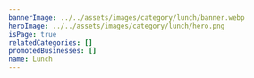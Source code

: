 ```yaml
---
bannerImage: ../../assets/images/category/lunch/banner.webp
heroImage: ../../assets/images/category/lunch/hero.png
isPage: true
relatedCategories: []
promotedBusinesses: []
name: Lunch
---
```

